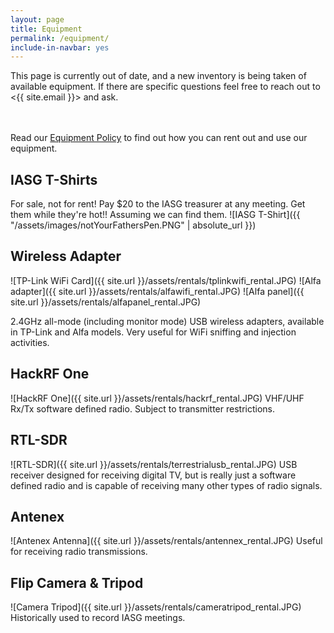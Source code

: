 ```yaml
---
layout: page
title: Equipment
permalink: /equipment/
include-in-navbar: yes
---
```


This page is currently out of date, and a new inventory is being taken of available equipment. If there are specific questions feel free to reach out to <{{ site.email }}> and ask.
<br>
<br>
<br>

Read our [Equipment Policy](/equipment-policy/index.html) to find out how you
can rent out and use our equipment.

## IASG T-Shirts

For sale, not for rent! Pay $20 to the IASG treasurer at any meeting. Get them
while they're hot!! Assuming we can find them.
![IASG T-Shirt]({{ "/assets/images/notYourFathersPen.PNG" | absolute_url }})

## Wireless Adapter

![TP-Link WiFi Card]({{ site.url }}/assets/rentals/tplinkwifi_rental.JPG)
![Alfa adapter]({{ site.url }}/assets/rentals/alfawifi_rental.JPG)
![Alfa panel]({{ site.url }}/assets/rentals/alfapanel_rental.JPG)

2.4GHz all-mode (including monitor mode) USB wireless adapters, available in
TP-Link and Alfa models. Very useful for WiFi sniffing and injection
activities.

## HackRF One

![HackRF One]({{ site.url }}/assets/rentals/hackrf_rental.JPG)
VHF/UHF Rx/Tx software defined radio. Subject to transmitter restrictions.

## RTL-SDR

![RTL-SDR]({{ site.url }}/assets/rentals/terrestrialusb_rental.JPG)
USB receiver designed for receiving digital TV, but is really just a software
defined radio and is capable of receiving many other types of radio signals.

## Antenex

![Antenex Antenna]({{ site.url }}/assets/rentals/antennex_rental.JPG)
Useful for receiving radio transmissions.

## Flip Camera & Tripod

![Camera Tripod]({{ site.url }}/assets/rentals/cameratripod_rental.JPG)
Historically used to record IASG meetings.
